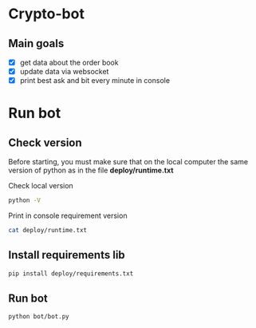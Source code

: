 # Crypto-bot

## Main goals

- [x] get data about the order book
- [x] update data via websocket
- [x] print best ask and bit every minute in console

# Run bot 


Check version
---

Before starting, you must make sure that on the local computer the same version of python as in the file **deploy/runtime.txt**

Check local version
```sh
python -V
```

Print in console requirement version

```sh
cat deploy/runtime.txt
```

Install requirements lib
---

```sh
pip install deploy/requirements.txt
```

Run bot
---

```sh
python bot/bot.py
```
